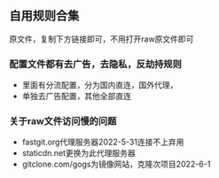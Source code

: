 ## 自用规则合集
原文件，复制下方链接即可，不用打开raw原文件即可
### 配置文件都有去广告，去隐私，反劫持规则
- 里面有分流配置，分为国内直连，国外代理，
- 单独去广告配置，其他全部直连
### 关于raw文件访问慢的问题
- fastgit.org代理服务器2022-5-31连接不上弃用
- staticdn.net更换为此代理服务器
- gitclone.com/gogs为镜像网站，克隆次项目2022-6-1
